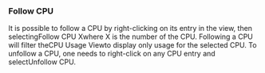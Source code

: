 ### Follow CPU

It is possible to follow a CPU by right-clicking on its entry in the view, then selectingFollow CPU Xwhere X is the number of the CPU. Following a CPU will filter theCPU Usage Viewto display only usage for the selected CPU. To unfollow a CPU, one needs to right-click on any CPU entry and selectUnfollow CPU.